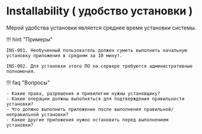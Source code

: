 # Installability ( удобство установки )

Мерой удобства установки является среднее время установки системы.

!!! hint "Примеры" 

    INS-001. Необученный пользователь должен суметь выполнить начальную установку приложения в среднем за 10 минут.

    INS-002. Для установки этого ПО на сервере требуются административные полномочия.

!!! faq "Вопросы"
    
    - Какие права, разрешения и привилегии нужны установщику?
    - Какие операции должны выполняться для подтверждения правильности установки?
    - Что должно выполнить приложение после выполнения правильной/неправильной установки?
    - Какие другие приложения нужно остановить перед выполнением установки?
 